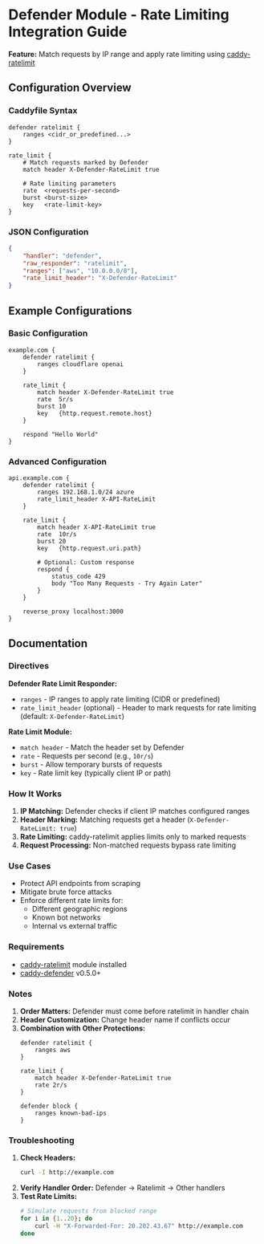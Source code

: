 # Defender Module - Rate Limiting Integration Guide

**Feature:** Match requests by IP range and apply rate limiting using [caddy-ratelimit](https://github.com/mholt/caddy-ratelimit)

## Configuration Overview

### Caddyfile Syntax
```caddy
defender ratelimit {
    ranges <cidr_or_predefined...>
}

rate_limit {
    # Match requests marked by Defender
    match header X-Defender-RateLimit true
    
    # Rate limiting parameters
    rate  <requests-per-second>
    burst <burst-size>
    key   <rate-limit-key>
}
```

### JSON Configuration
```json
{
    "handler": "defender",
    "raw_responder": "ratelimit",
    "ranges": ["aws", "10.0.0.0/8"],
    "rate_limit_header": "X-Defender-RateLimit"
}
```

## Example Configurations

### Basic Configuration
```caddy
example.com {
    defender ratelimit {
        ranges cloudflare openai
    }
    
    rate_limit {
        match header X-Defender-RateLimit true
        rate  5r/s
        burst 10
        key   {http.request.remote.host}
    }
    
    respond "Hello World"
}
```

### Advanced Configuration
```caddy
api.example.com {
    defender ratelimit {
        ranges 192.168.1.0/24 azure
        rate_limit_header X-API-RateLimit
    }
    
    rate_limit {
        match header X-API-RateLimit true
        rate  10r/s
        burst 20
        key   {http.request.uri.path}
        
        # Optional: Custom response
        respond {
            status_code 429
            body "Too Many Requests - Try Again Later"
        }
    }
    
    reverse_proxy localhost:3000
}
```

## Documentation

### Directives

**Defender Rate Limit Responder:**
- `ranges` - IP ranges to apply rate limiting (CIDR or predefined)
- `rate_limit_header` (optional) - Header to mark requests for rate limiting (default: `X-Defender-RateLimit`)

**Rate Limit Module:**
- `match header` - Match the header set by Defender
- `rate` - Requests per second (e.g., `10r/s`)
- `burst` - Allow temporary bursts of requests
- `key` - Rate limit key (typically client IP or path)

### How It Works
1. **IP Matching:** Defender checks if client IP matches configured ranges
2. **Header Marking:** Matching requests get a header (`X-Defender-RateLimit: true`)
3. **Rate Limiting:** caddy-ratelimit applies limits only to marked requests
4. **Request Processing:** Non-matched requests bypass rate limiting

### Use Cases
- Protect API endpoints from scraping
- Mitigate brute force attacks
- Enforce different rate limits for:
  - Different geographic regions
  - Known bot networks
  - Internal vs external traffic

### Requirements

- [caddy-ratelimit](https://github.com/mholt/caddy-ratelimit) module installed
- [caddy-defender](https://github.com/JasonLovesDoggo/caddy-defender) v0.5.0+

### Notes
1. **Order Matters:** Defender must come before ratelimit in handler chain
2. **Header Customization:** Change header name if conflicts occur
3. **Combination with Other Protections:**
   ```caddy
   defender ratelimit {
       ranges aws
   }
   
   rate_limit {
       match header X-Defender-RateLimit true
       rate 2r/s
   }
   
   defender block {
       ranges known-bad-ips
   }
   ```

### Troubleshooting
1. **Check Headers:**
   ```bash
   curl -I http://example.com
   ```
2. **Verify Handler Order:** Defender → Ratelimit → Other handlers
3. **Test Rate Limits:**
   ```bash
   # Simulate requests from blocked range
   for i in {1..20}; do
       curl -H "X-Forwarded-For: 20.202.43.67" http://example.com
   done
   ```
